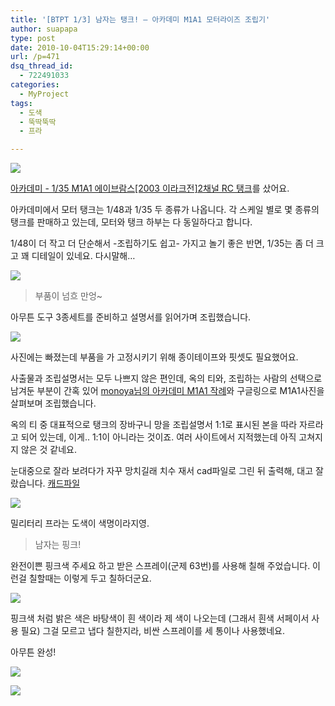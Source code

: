 ```yaml
---
title: '[BTPT 1/3] 남자는 탱크! – 아카데미 M1A1 모터라이즈 조립기'
author: suapapa
type: post
date: 2010-10-04T15:29:14+00:00
url: /p=471
dsq_thread_id:
  - 722491033
categories:
  - MyProject
tags:
  - 도색
  - 뚝딱뚝딱
  - 프라

---
```

![](https://homin.dev/asset/blog/image/btpt_box.jpg)

[아카데미 - 1/35 M1A1 에이브람스[2003 이라크전]2채널 RC 탱크][1]를 샀어요.

아카데미에서 모터 탱크는 1/48과 1/35 두 종류가 나옵니다. 각 스케일 별로 몇 종류의 탱크를 판매하고 있는데, 모터와 탱크 하부는 다 동일하다고 합니다.

1/48이 더 작고 더 단순해서 -조립하기도 쉽고- 가지고 놀기 좋은 반면, 1/35는 좀 더 크고 꽤 디테일이 있네요. 다시말해&#8230;

![](https://homin.dev/asset/blog/image/btpt_parts.jpg)

> 부품이 넘흐 만엉~

아무튼 도구 3종세트를 준비하고 설명서를 읽어가며 조립했습니다.

![](https://homin.dev/asset/blog/image/btpt_tools.jpg)


사진에는 빠졌는데 부품을 가 고정시키기 위해 종이테이프와 핏셋도 필요했어요.

사출물과 조립설명서는 모두 나쁘지 않은 편인데,&nbsp;옥의 티와,&nbsp;조립하는 사람의 선택으로 남겨둔 부분이 간혹 있어&nbsp;[monoya님의 아카데미 M1A1 작례][2]와 구글링으로 M1A1사진을 살펴보며 조립했습니다.

옥의 티 중 대표적으로 탱크의 장바구니 망을 조립설명서 1:1로 표시된 본을 따라 자르라고 되어 있는데, 이게.. 1:1이 아니라는 것이죠. 여러 사이트에서 지적했는데 아직 고쳐지지 않은 것 같네요.

눈대중으로 잘라 보려다가 자꾸 망치길래 치수 재서 cad파일로 그린 뒤 출력해, 대고 잘랐습니다. [캐드파일][3]



![](https://homin.dev/asset/blog/image/btpt_shopping_basket.jpg)

밀리터리 프라는 도색이 색명이라지영.

> 남자는 핑크!

완전이쁜 핑크색 주세요 하고 받은 스프레이(군제 63번)를 사용해 칠해 주었습니다. 이런걸 칠할때는 이렇게 두고 칠하더군요.

![](https://homin.dev/asset/blog/image/btpt_before_paint.jpg)

핑크색 처럼 밝은 색은 바탕색이 흰 색이라 제 색이 나오는데 (그래서 흰색 서페이서 사용 필요) 그걸 모르고 냅다 칠한지라, 비싼 스프레이를 세 통이나 사용했네요.

아무튼 완성!

![](https://homin.dev/asset/blog/image/btpt_paint01.jpg)

![](https://homin.dev/asset/blog/image/btpt_paint02.jpg)

 [1]: http://www.academy.co.kr/1p/1p_plaview.asp?pView=PLA0000002&pCode=95&pScale=SCALE00001
 [2]: http://blogmomo.tistory.com/tag/M1A1%20ABRAMS
 [3]: https://homin.dev/svn/HW/PinkTank/cad/m1a1_mesh.dxf